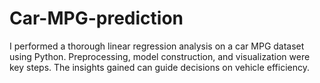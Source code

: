# Car-MPG-prediction
I performed a thorough linear regression analysis on a car MPG dataset using Python. Preprocessing, model construction, and visualization were key steps. The insights gained can guide decisions on vehicle efficiency. 

